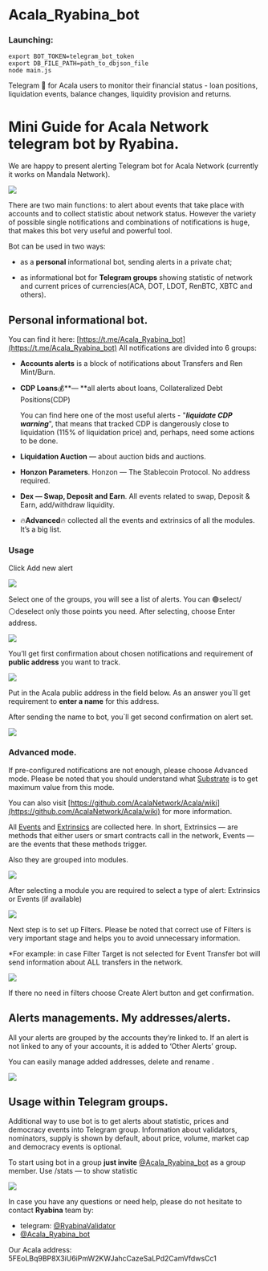 # Acala_Ryabina_bot

### Launching:
```
export BOT_TOKEN=telegram_bot_token
export DB_FILE_PATH=path_to_dbjson_file
node main.js
```

Telegram 🤖️ for Acala users to monitor their financial status - loan positions, liquidation events, balance changes, liquidity provision and returns.

# Mini Guide for Acala Network telegram bot by Ryabina.

We are happy to present alerting Telegram bot for Acala Network (currently it works on Mandala Network).

![](https://cdn-images-1.medium.com/max/2000/1*Vdig2Mofyj4q8nAS97OqPg.png)

There are two main functions: to alert about events that take place with accounts and to collect statistic about network status. However the variety of possible single notifications and combinations of notifications is huge, that makes this bot very useful and powerful tool.

Bot can be used in two ways:

* as a **personal** informational bot, sending alerts in a private chat;

* as informational bot for **Telegram groups** showing statistic of network and current prices of currencies(ACA, DOT, LDOT, RenBTC, XBTC and others).

## **Personal informational bot.**

You can find it here: [https://t.me/Acala_Ryabina_bot](https://t.me/Acala_Ryabina_bot)
All notifications are divided into 6 groups:

* **Accounts alerts** is a block of notifications about Transfers and Ren Mint/Burn.

* **CDP Loans**💰**— **all alerts about loans, Collateralized Debt Positions(CDP)

    You can find here one of the most useful alerts - "***liquidate CDP warning***", that means that tracked CDP is dangerously close to liquidation (115% of liquidation price) and, perhaps, need some actions to be done.

* **Liquidation Auction** — about auction bids and auctions.

* **Honzon Parameters**. Honzon — The Stablecoin Protocol. No address required.

* **Dex — Swap, Deposit and Earn**. All events related to swap, Deposit & Earn, add/withdraw liquidity.

* 🔥**Advanced**🔥 collected all the events and extrinsics of all the modules. It’s a big list.

### Usage

Click Add new alert

![](https://cdn-images-1.medium.com/max/4440/1*DQge566sOSyovWIoRwYJHQ.png)

Select one of the groups, you will see a list of alerts. 
You can 🟢select/⚪deselect only those points you need. After selecting, choose Enter address.

![](https://cdn-images-1.medium.com/max/2000/1*bWUyn4Z6j_kXzYWQyUXPew.png)

You’ll get first confirmation about chosen notifications and requirement of **public address** you want to track.

![](https://cdn-images-1.medium.com/max/2604/1*ifFsFhWRI0l7CRDyIYXM1w.png)

Put in the Acala public address in the field below. As an answer you`ll get requirement to **enter a name** for this address.

After sending the name to bot, you`ll get second confirmation on alert set.

![](https://cdn-images-1.medium.com/max/2000/1*eWnt4Ee8Sb6XEIxLVsWETQ.png)

### **Advanced mode.**

If pre-configured notifications are not enough, please choose Advanced mode. Please be noted that you should understand what [Substrate](https://www.substrate.io/) is to get maximum value from this mode.

You can also visit [https://github.com/AcalaNetwork/Acala/wiki](https://github.com/AcalaNetwork/Acala/wiki) for more information.

All [Events](https://substrate.dev/docs/en/knowledgebase/runtime/events) and [Extrinsics](https://substrate.dev/docs/en/knowledgebase/learn-substrate/extrinsics) are collected here. In short, Extrinsics — are methods that either users or smart contracts call in the network, Events — are the events that these methods trigger.

Also they are grouped into modules.

![](https://cdn-images-1.medium.com/max/2000/1*QTh5c2BhdB3CbDbRDtj2Hw.png)

After selecting a module you are required to select a type of alert: Extrinsics or Events (if available)

![](https://cdn-images-1.medium.com/max/2000/1*embEr6EyOC2tqCKnU5j-nQ.png)

Next step is to set up Filters. Please be noted that correct use of Filters is very important stage and helps you to avoid unnecessary information.

*For example: in case Filter Target is not selected for Event Transfer bot will send information about ALL transfers in the network.

![](https://cdn-images-1.medium.com/max/2140/1*qrEgWap23G6M8Kmo5Fmmgw.png)

If there no need in filters choose Create Alert button and get confirmation.

## Alerts managements. My addresses/alerts.

All your alerts are grouped by the accounts they’re linked to. If an alert is not linked to any of your accounts, it is added to ‘Other Alerts’ group.

You can easily manage added addresses, delete and rename .

![](https://cdn-images-1.medium.com/max/2000/1*0kBWt6on1iTKUBvz8EXkqQ.png)

## **Usage within Telegram groups.**

Additional way to use bot is to get alerts about statistic, prices and democracy events into Telegram group. Information about validators, nominators, supply is shown by default, about price, volume, market cap and democracy events is optional.

To start using bot in a group **just invite** [@Acala_Ryabina_bot](https://t.me/Acala_Ryabina_bot) as a group member.
Use /stats — to show statistic

![](https://cdn-images-1.medium.com/max/2000/1*crHmxEcoxGkLX3fWSZHFEQ.png)

In case you have any questions or need help, please do not hesitate to contact **Ryabina** team by:

* telegram: [@RyabinaValidator](https://t.me/RyabinaValidator)
* [@Acala_Ryabina_bot](https://t.me/Acala_Ryabina_bot)

Our Acala address: 5FEoLBq9BP8X3iU6iPmW2KWJahcCazeSaLPd2CamVfdwsCc1
